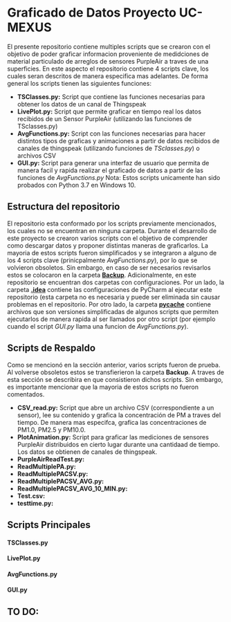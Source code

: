 # Graficado de Datos Proyecto UC-MEXUS
El presente repositorio contiene multiples scripts que se crearon con el objetivo de poder graficar informacion proveniente de medidciones de material particulado de arreglos de sensores PurpleAir a traves de una superficies. En este aspecto el repositorio contiene 4 scripts clave, los cuales seran descritos de manera especifica mas adelantes. De forma general los scripts tienen las siguientes funciones:
- **TSClasses.py:** Script que contiene las funciones necesarias para obtener los datos de un canal de Thingspeak
- **LivePlot.py:**  Script que permite graficar en tiempo real los datos recibidos de un Sensor PurpleAir (utilizando las funciones de TSclasses.py)
- **AvgFunctions.py:** Script con las funciones necesarias para hacer distintos tipos de graficas y animaciones a partir de datos recibidos de canales de thingspeak (utilizando funciones de *TSclasses.py*) o archivos CSV
- **GUI.py:** Script para generar una interfaz de usuario que permita de manera facil y rapida realizar el graficado de datos a partir de las funciones de *AvgFunctions.py*
Nota: Estos scripts unicamente han sido probados con Python 3.7 en Windows 10.

## Estructura del repositorio
El repositorio esta conformado por los scripts previamente mencionados, los cuales no se encuentran en ninguna carpeta. Durante el desarrollo de este proyecto se crearon varios scripts con el objetivo de comprender como descargar datos y proponer distintas maneras de graficarlos. La mayoria de estos scripts fueron simplificados y se integraron a alguno de los 4 scripts clave (prinicpalmente *AvgFunctions.py*), por lo que se volvieron obsoletos. Sin embargo, en caso de ser necesarios revisarlos estos se colocaron en la carpeta [**Backup**](/Backup). Adicionalmente, en este repositorio se encuentran dos carpetas con configuraciones. Por un lado, la carpeta [**.idea**](/.idea) contiene las configuraciones de PyCharm al ejecutar este repositorio (esta carpeta no es necesaria y puede ser eliminada sin causar problemas en el repositorio. Por otro lado, la carpeta [**__pycache__**](/__pycache__) contiene archivos que son versiones simplificadas de algunos scripts que permiten ejecutarlos de manera rapida al ser llamados por otro script (por ejemplo cuando el script *GUI.py* llama una funcion de *AvgFunctions.py*).
## Scripts de Respaldo
Como se mencionó en la sección anterior, varios scripts fueron de prueba. Al volverse obsoletos estos se transfierieron la carpeta **Backup**. A traves de esta sección se describira en que consistieron dichos scripts. Sin embargo, es importante mencionar que la mayoria de estos scripts no fueron comentados.
- **CSV_read.py:** Script que abre un archivo CSV (correspondiente a un sensor), lee su contenido y grafica la concentración de PM a traves del tiempo. De manera mas especifca, grafica las concentraciones de PM1.0, PM2.5 y PM10.0.
- **PlotAnimation.py:** Script para graficar las mediciones de sensores PurpleAir distribuidos en cierto lugar durante una cantidaad de tiempo. Los datos se obtienen de canales de thingspeak. 
- **PurpleAirReadTest.py:** 
- **ReadMultiplePA.py:**
- **ReadMultiplePACSV.py:**
- **ReadMultiplePACSV_AVG.py:**
- **ReadMultiplePACSV_AVG_10_MIN.py:**
- **Test.csv:**
- **testtime.py:**
## Scripts Principales
#### TSClasses.py
#### LivePlot.py
#### AvgFunctions.py
#### GUI.py
## TO DO:
